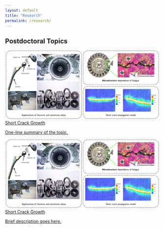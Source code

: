 ```yaml
---
layout: default
title: "Research"
permalink: /research/
---
```

<section class="research-section"> 

  <div class="research-group"> 
    <h2>Postdoctoral Topics</h2> 
    <div class="research-card-grid"> 
     <article class="research-card">
      <a class="card-link" href="/research/postdoc/short-crack-growth" aria-label="Short Crack Growth"> 
      <img src="/research/postdoc/PostdocOverview.png" alt="Visual for Short Crack Growth" loading="lazy"> 
      <div class="card-content"> 
        <div class="card-title">Short Crack Growth</div> 
        <p class="card-desc">One-line summary of the topic.</p> 
      </div> 
      </a>
    </article>
    <article class="research-card"> 
      <a class="card-link" href="/research/postdoc/short-crack-growth" aria-label="Short Crack Growth">
      <img src="/research/postdoc/PostdocOverview.png" alt="Visual for Short Crack Growth" loading="lazy">
      <div class="card-content">
        <div class="card-title">Short Crack Growth</div>
        <p class="card-desc">Brief description goes here.</p>
      </div>
      </a>
    </article>
    </div>
  </div>
</section>